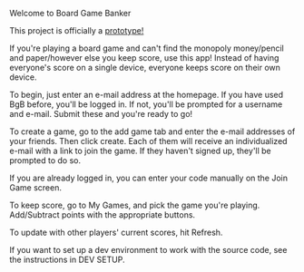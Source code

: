 Welcome to Board Game Banker

This project is officially a [prototype!](http://board-game-banker.itzamna314.cloudbees.net/)

If you're playing a board game and can't find the monopoly money/pencil and paper/however else you keep score, use this app!
Instead of having everyone's score on a single device, everyone keeps score on their own device.

To begin, just enter an e-mail address at the homepage.  If you have used BgB before, you'll be logged in.  If not, you'll be prompted for a username and e-mail.  Submit these and you're ready to go!

To create a game, go to the add game tab and enter the e-mail addresses of your friends.  Then click create.  Each of them will receive an individualized e-mail with a link to join the game.  If they haven't signed up, they'll be prompted to do so.

If you are already logged in, you can enter your code manually on the Join Game screen.

To keep score, go to My Games, and pick the game you're playing.  Add/Subtract points with the appropriate buttons.

To update with other players' current scores, hit Refresh.

If you want to set up a dev environment to work with the source code, see the instructions in DEV SETUP.
